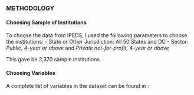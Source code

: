 ### METHODOLOGY

#### Choosing Sample of Institutions

To choose the data from IPEDS, I used the following parameters to choose the institutions: - State or Other Jurisdiction: All 50 States and DC - Sector: *Public,* *4-year or above* and *Private not-for-profit, 4-year or above*

This gave be 2,370 sample institutions.

#### Choosing Variables

A complete list of variables in the dataset can be found in :

